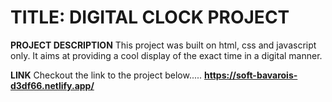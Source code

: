 # TITLE: DIGITAL CLOCK PROJECT

**PROJECT DESCRIPTION**
This project was built on html, css and javascript only. It aims at providing a cool display of the exact time in a digital manner.

**LINK**
Checkout the link to the project below.....
**https://soft-bavarois-d3df66.netlify.app/**
